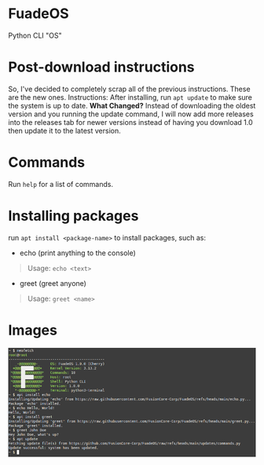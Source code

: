 # FuadeOS
Python CLI "OS"

# Post-download instructions
So, I've decided to completely scrap all of the previous instructions.
These are the new ones.
Instructions:
After installing, run `apt update` to make sure the system is up to date.
**What Changed?**
Instead of downloading the oldest version and you running the update command, I will now add more releases into the releases tab for newer versions instead of having you download 1.0 then update it to the latest version.

# Commands
Run `help` for a list of commands.

# Installing packages
run `apt install <package-name>` to install packages, such as:
- echo (print anything to the console)
> Usage: `echo <text>`
- greet (greet anyone)
> Usage: `greet <name>`

# Images
![FuadeOS Screenshot](./images/1.png)
